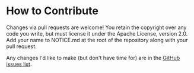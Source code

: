 How to Contribute
==================

Changes via pull requests are welcome! You retain the copyright over any code
you write, but must license it under the Apache License, version 2.0. Add your
name to NOTICE.md at the root of the repository along  with your pull request.

Any changes I'd like to make (but don't have time for) are in the [GitHub
issues list](https://github.com/jennings/SemVerHarvester/issues).
